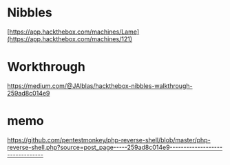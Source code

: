 # Nibbles

[https://app.hackthebox.com/machines/Lame](https://app.hackthebox.com/machines/121)

# Workthrough
https://medium.com/@JAlblas/hackthebox-nibbles-walkthrough-259ad8c014e9

# memo
https://github.com/pentestmonkey/php-reverse-shell/blob/master/php-reverse-shell.php?source=post_page-----259ad8c014e9--------------------------------

